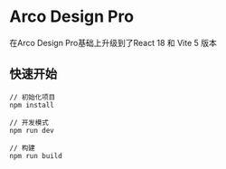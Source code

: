 # Arco Design Pro

在Arco Design Pro基础上升级到了React 18 和 Vite 5 版本
## 快速开始

```
// 初始化项目
npm install

// 开发模式
npm run dev

// 构建
npm run build

